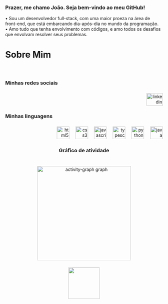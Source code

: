 ### Prazer, me chamo João. Seja bem-vindo ao meu GitHub! 

• Sou um desenvolvedor full-stack, com uma maior proeza na área de front-end, que está embarcando dia-após-dia no mundo da programação.<br>
• Amo tudo que tenha envolvimento com códigos, e amo todos os desafios que envolvam resolver seus problemas.



<h1 align="left">Sobre Mim</h1>

###

<br clear="both">

<h3 align="left">Minhas redes sociais</h3>

###

<div align="right">
  <a href="https://www.linkedin.com/in/emoryeg/" target="_blank">
    <img src="https://raw.githubusercontent.com/maurodesouza/profile-readme-generator/master/src/assets/icons/social/linkedin/default.svg" width="52" height="40" alt="linkedin logo"  />
  </a>
</div>

###

<h3 align="left">Minhas linguagens</h3>

###

<div align="right">
  <img src="https://cdn.jsdelivr.net/gh/devicons/devicon/icons/html5/html5-original.svg" height="40" alt="html5 logo"  />
  <img width="12" />
  <img src="https://cdn.jsdelivr.net/gh/devicons/devicon/icons/css3/css3-original.svg" height="40" alt="css3 logo"  />
  <img width="12" />
  <img src="https://cdn.jsdelivr.net/gh/devicons/devicon/icons/javascript/javascript-original.svg" height="40" alt="javascript logo"  />
  <img width="12" />
  <img src="https://cdn.jsdelivr.net/gh/devicons/devicon/icons/typescript/typescript-original.svg" height="40" alt="typescript logo"  />
  <img width="12" />
  <img src="https://cdn.jsdelivr.net/gh/devicons/devicon/icons/python/python-original.svg" height="40" alt="python logo"  />
  <img width="12" />
  <img src="https://cdn.jsdelivr.net/gh/devicons/devicon/icons/java/java-original.svg" height="40" alt="java logo"  />
</div>

###

<h3 align="center">Gráfico de atividade</h3>

###

<br clear="both">

<div align="center">
  <img src="https://github-readme-activity-graph.vercel.app/graph?username=emoryEg&radius=16&area=true&order=5&bg_color=ebfafc&point=ff52d4&hide_title=true&hide_border=false&area_color=6e0445&line=bdfff2&color=35b098&title_color=ff5985" height="300" alt="activity-graph graph" />
</div>

###

<div align="center">
  <img height="100" src="https://cdn.discordapp.com/attachments/426492917008433176/1283819900313272351/gi_ayaka_com_leque.gif?ex=66e461f4&is=66e31074&hm=d5c1c39348259b38f35440817844db3b51a202f0c9e0fe64d9f96aa5264ea151&"  />
</div>

###
